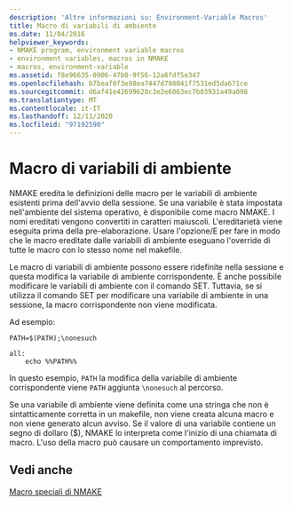 ```yaml
---
description: 'Altre informazioni su: Environment-Variable Macros'
title: Macro di variabili di ambiente
ms.date: 11/04/2016
helpviewer_keywords:
- NMAKE program, environment variable macros
- environment variables, macros in NMAKE
- macros, environment-variable
ms.assetid: f8e96635-0906-47b0-9f56-12a6fdf5e347
ms.openlocfilehash: b7beaf8f3e98ea7447d798041f7531ed5da671ce
ms.sourcegitcommit: d6af41e42699628c3e2e6063ec7b03931a49a098
ms.translationtype: MT
ms.contentlocale: it-IT
ms.lasthandoff: 12/11/2020
ms.locfileid: "97192590"
---
```

# <a name="environment-variable-macros"></a>Macro di variabili di ambiente

NMAKE eredita le definizioni delle macro per le variabili di ambiente esistenti prima dell'avvio della sessione. Se una variabile è stata impostata nell'ambiente del sistema operativo, è disponibile come macro NMAKE. I nomi ereditati vengono convertiti in caratteri maiuscoli. L'ereditarietà viene eseguita prima della pre-elaborazione. Usare l'opzione/E per fare in modo che le macro ereditate dalle variabili di ambiente eseguano l'override di tutte le macro con lo stesso nome nel makefile.

Le macro di variabili di ambiente possono essere ridefinite nella sessione e questa modifica la variabile di ambiente corrispondente. È anche possibile modificare le variabili di ambiente con il comando SET. Tuttavia, se si utilizza il comando SET per modificare una variabile di ambiente in una sessione, la macro corrispondente non viene modificata.

Ad esempio:

```
PATH=$(PATH);\nonesuch

all:
    echo %%PATH%%
```

In questo esempio, `PATH` la modifica della variabile di ambiente corrispondente viene `PATH` aggiunta `\nonesuch` al percorso.

Se una variabile di ambiente viene definita come una stringa che non è sintatticamente corretta in un makefile, non viene creata alcuna macro e non viene generato alcun avviso. Se il valore di una variabile contiene un segno di dollaro ($), NMAKE lo interpreta come l'inizio di una chiamata di macro. L'uso della macro può causare un comportamento imprevisto.

## <a name="see-also"></a>Vedi anche

[Macro speciali di NMAKE](special-nmake-macros.md)
